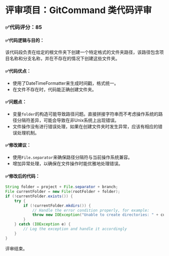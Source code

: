 # 评审项目：GitCommand 类代码评审

### ✅代码评分：85

#### ✅代码逻辑与目的：
该代码段负责在给定的根文件夹下创建一个特定格式的文件夹路径，该路径包含项目名称和分支名称，并在不存在的情况下创建这些文件夹。

#### ✅代码优点：
- 使用了DateTimeFormatter来生成时间戳，格式统一。
- 在文件不存在时，代码能正确创建文件夹。

#### ✅问题点：
- 变量`folder`的构造可能导致路径问题。直接拼接字符串而不考虑操作系统的路径分隔符差异，可能会导致在非Unix系统上出现错误。
- 文件操作没有进行错误处理，如果在创建文件夹时发生异常，应该有相应的错误处理机制。

#### ✅修改建议：
- 使用`File.separator`来确保路径分隔符与当前操作系统兼容。
- 增加异常处理，以确保在文件操作时能优雅地处理错误。

#### ✅修改后的代码：
```java
String folder = project + File.separator + branch;
File currentFolder = new File(rootFolder + folder);
if (!currentFolder.exists()) {
    try {
        if (!currentFolder.mkdirs()) {
            // Handle the error condition properly, for example:
            throw new IOException("Unable to create directories: " + currentFolder.getAbsolutePath());
        }
    } catch (IOException e) {
        // Log the exception and handle it accordingly
    }
}
```

评审结束。